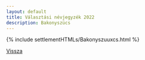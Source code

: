 ```yaml
---
layout: default
title: Választási névjegyzék 2022
description: Bakonyszücs
---
```


{% include settlementHTMLs/Bakonyszuuxcs.html %}

[Vissza](./)